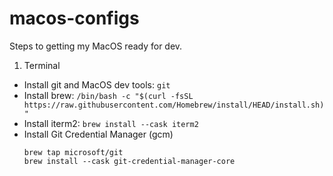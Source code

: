 # macos-configs

Steps to getting my MacOS ready for dev.

1. Terminal
  - Install git and MacOS dev tools: `git`
  - Install brew: `/bin/bash -c "$(curl -fsSL https://raw.githubusercontent.com/Homebrew/install/HEAD/install.sh)"`
  - Install iterm2: `brew install --cask iterm2`
  - Install Git Credential Manager (gcm)
    ```
    brew tap microsoft/git
    brew install --cask git-credential-manager-core
    ```

